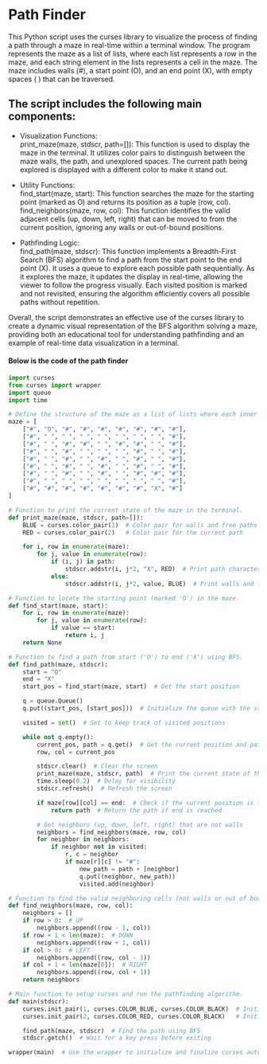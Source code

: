 # Path Finder 
This Python script uses the curses library to visualize the process of finding a path through a maze in real-time within a terminal window. The program represents the maze as a list of lists, where each list represents a row in the maze, and each string element in the lists represents a cell in the maze. The maze includes walls (#), a start point (O), and an end point (X), with empty spaces ( ) that can be traversed.
##  The script includes the following main components:
- Visualization Functions: <br>
    print_maze(maze, stdscr, path=[]): This function is used to display the maze in the terminal. It utilizes color pairs to distinguish between the maze walls, the path, and unexplored spaces. The current path being explored is displayed with a different color to make it stand out.
  
- Utility Functions: <br>
    find_start(maze, start): This function searches the maze for the starting point (marked as O) and returns its position as a tuple (row, col). <br>
    find_neighbors(maze, row, col): This function identifies the valid adjacent cells (up, down, left, right) that can be moved to from the current position, 
    ignoring any walls or out-of-bound positions.
  
- Pathfinding Logic: <br>
    find_path(maze, stdscr): This function implements a Breadth-First Search (BFS) algorithm to find a path from the start point to the end point (X). It uses a 
    queue to explore each possible path sequentially. As it explores the maze, it updates the display in real-time, allowing the viewer to follow the progress 
    visually. Each visited position is marked and not revisited, ensuring the algorithm efficiently covers all possible paths without repetition.

Overall, the script demonstrates an effective use of the curses library to create a dynamic visual representation of the BFS algorithm solving a maze, providing both an educational tool for understanding pathfinding and an example of real-time data visualization in a terminal.

#### Below is the code of the path finder


```python
import curses
from curses import wrapper
import queue
import time

# Define the structure of the maze as a list of lists where each inner list represents a row.
maze = [
    ["#", "O", "#", "#", "#", "#", "#", "#", "#"],
    ["#", " ", " ", " ", " ", " ", " ", " ", "#"],
    ["#", " ", "#", "#", " ", "#", "#", " ", "#"],
    ["#", " ", "#", " ", " ", " ", "#", " ", "#"],
    ["#", " ", "#", " ", "#", " ", "#", " ", "#"],
    ["#", " ", "#", " ", "#", " ", "#", " ", "#"],
    ["#", " ", "#", " ", "#", " ", "#", "#", "#"],
    ["#", " ", " ", " ", " ", " ", " ", " ", "#"],
    ["#", "#", "#", "#", "#", "#", "#", "X", "#"]
]

# Function to print the current state of the maze in the terminal.
def print_maze(maze, stdscr, path=[]):
    BLUE = curses.color_pair(1)  # Color pair for walls and free paths
    RED = curses.color_pair(2)   # Color pair for the current path

    for i, row in enumerate(maze):
        for j, value in enumerate(row):
            if (i, j) in path:
                stdscr.addstr(i, j*2, "X", RED)  # Print path character with red color
            else:
                stdscr.addstr(i, j*2, value, BLUE)  # Print walls and free paths with blue color

# Function to locate the starting point (marked 'O') in the maze.
def find_start(maze, start):
    for i, row in enumerate(maze):
        for j, value in enumerate(row):
            if value == start:
                return i, j
    return None

# Function to find a path from start ('O') to end ('X') using BFS.
def find_path(maze, stdscr):
    start = "O"
    end = "X"
    start_pos = find_start(maze, start)  # Get the start position

    q = queue.Queue()
    q.put((start_pos, [start_pos]))  # Initialize the queue with the start position

    visited = set()  # Set to keep track of visited positions

    while not q.empty():
        current_pos, path = q.get()  # Get the current position and path
        row, col = current_pos

        stdscr.clear()  # Clear the screen
        print_maze(maze, stdscr, path)  # Print the current state of the maze
        time.sleep(0.2)  # Delay for visibility
        stdscr.refresh()  # Refresh the screen

        if maze[row][col] == end:  # Check if the current position is the end
            return path  # Return the path if end is reached

        # Get neighbors (up, down, left, right) that are not walls
        neighbors = find_neighbors(maze, row, col)
        for neighbor in neighbors:
            if neighbor not in visited:
                r, c = neighbor
                if maze[r][c] != "#":
                    new_path = path + [neighbor]
                    q.put((neighbor, new_path))
                    visited.add(neighbor)

# Function to find the valid neighboring cells (not walls or out of bounds).
def find_neighbors(maze, row, col):
    neighbors = []
    if row > 0:  # UP
        neighbors.append((row - 1, col))
    if row + 1 < len(maze):  # DOWN
        neighbors.append((row + 1, col))
    if col > 0:  # LEFT
        neighbors.append((row, col - 1))
    if col + 1 < len(maze[0]):  # RIGHT
        neighbors.append((row, col + 1))
    return neighbors

# Main function to setup curses and run the pathfinding algorithm.
def main(stdscr):
    curses.init_pair(1, curses.COLOR_BLUE, curses.COLOR_BLACK)  # Initialize color pair for blue
    curses.init_pair(2, curses.COLOR_RED, curses.COLOR_BLACK)   # Initialize color pair for red

    find_path(maze, stdscr)  # Find the path using BFS
    stdscr.getch()  # Wait for a key press before exiting

wrapper(main)  # Use the wrapper to initialize and finalize curses automatically.

```
         


